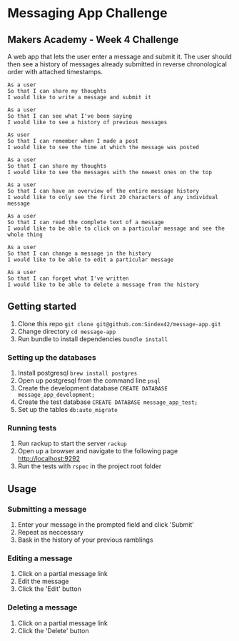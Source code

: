 Messaging App Challenge
=============

## Makers Academy - Week 4 Challenge

A web app that lets the user enter a message and submit it. The user should then see a history of messages already submitted in reverse chronological order with attached timestamps.

```
As a user
So that I can share my thoughts
I would like to write a message and submit it

As a user
So that I can see what I've been saying
I would like to see a history of previous messages

As user
So that I can remember when I made a post
I would like to see the time at which the message was posted

As a user
So that I can share my thoughts
I would like to see the messages with the newest ones on the top

As a user
So that I can have an overview of the entire message history
I would like to only see the first 20 characters of any individual message

As a user 
So that I can read the complete text of a message
I would like to be able to click on a particular message and see the whole thing

As a user
So that I can change a message in the history
I would like to be able to edit a particular message

As a user
So that I can forget what I've written
I would like to be able to delete a message from the history
```

## Getting started

1. Clone this repo `git clone git@github.com:Sindex42/message-app.git`
2. Change directory `cd message-app`
3. Run bundle to install dependencies `bundle install`

### Setting up the databases

1. Install postgresql `brew install postgres`
2. Open up postgresql from the command line `psql`
3. Create the development database `CREATE DATABASE message_app_development;`
4. Create the test database `CREATE DATABASE message_app_test;`
5. Set up the tables `db:auto_migrate`

### Running tests

1. Run rackup to start the server `rackup`
2. Open up a browser and navigate to the following page [http://localhost:9292](http://localhost:9292)
3. Run the tests with `rspec` in the project root folder


## Usage

### Submitting a message

1. Enter your message in the prompted field and click 'Submit'
2. Repeat as neccessary
3. Bask in the history of your previous ramblings

### Editing a message 

1. Click on a partial message link
2. Edit the message
3. Click the 'Edit' button 

### Deleting a message

1. Click on a partial message link
2. Click the 'Delete' button 
